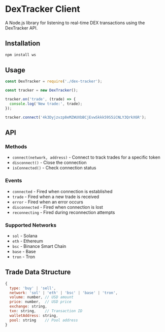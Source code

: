 # DexTracker Client

A Node.js library for listening to real-time DEX transactions using the DexTracker API.

## Installation

```bash
npm install ws
```

## Usage

```javascript
const DexTracker = require('./dex-tracker');

const tracker = new DexTracker();

tracker.on('trade', (trade) => {
  console.log('New trade:', trade);
});

tracker.connect('4k3Dyjzvzp8eMZWUXbBCjEvwSkkk59S5iCNLY3QrkX6R');
```

## API

### Methods

- `connect(network, address)` - Connect to track trades for a specific token
- `disconnect()` - Close the connection
- `isConnected()` - Check connection status

### Events

- `connected` - Fired when connection is established
- `trade` - Fired when a new trade is received
- `error` - Fired when an error occurs
- `disconnected` - Fired when connection is lost
- `reconnecting` - Fired during reconnection attempts

### Supported Networks

- `sol` - Solana
- `eth` - Ethereum
- `bsc` - Binance Smart Chain
- `base` - Base
- `tron` - Tron

## Trade Data Structure

```javascript
{
  type: 'buy' | 'sell',
  network: 'sol' | 'eth' | 'bsc' | 'base' | 'tron',
  volume: number, // USD amount
  price: number,  // USD price
  exchange: string,
  txn: string,    // Transaction ID
  walletAddress: string,
  pool: string    // Pool address
}
```
